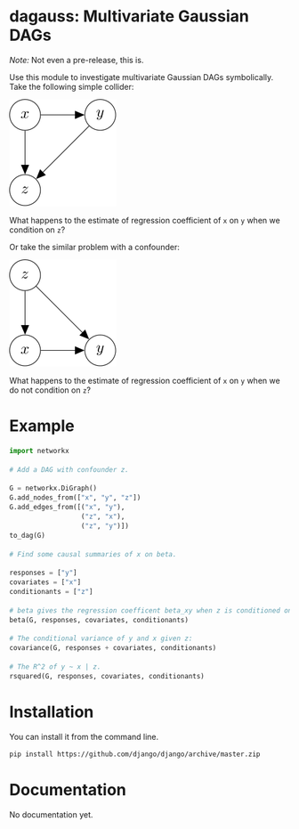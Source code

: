 dagauss: Multivariate Gaussian DAGs
==========================

*Note:* Not even a pre-release, this is. 

Use this module to investigate multivariate Gaussian DAGs symbolically. Take the following simple collider:

![image](docs/images/simple_collider.png)

What happens to the estimate of regression coefficient of `x` on `y` when we condition on `z`?

Or take the similar problem with a confounder:

![image](docs/images/simple_confounder.png)

What happens to the estimate of regression coefficient of `x` on `y` when we do not condition on `z`?

# Example

```python
import networkx

# Add a DAG with confounder z.

G = networkx.DiGraph()
G.add_nodes_from(["x", "y", "z"])
G.add_edges_from([("x", "y"),
                  ("z", "x"),
                  ("z", "y")])
to_dag(G)

# Find some causal summaries of x on beta.

responses = ["y"]
covariates = ["x"]
conditionants = ["z"]

# beta gives the regression coefficent beta_xy when z is conditioned on.
beta(G, responses, covariates, conditionants)

# The conditional variance of y and x given z:
covariance(G, responses + covariates, conditionants)

# The R^2 of y ~ x | z.
rsquared(G, responses, covariates, conditionants)
```

# Installation
You can install it from the command line.

```bash
pip install https://github.com/django/django/archive/master.zip
```

# Documentation
No documentation yet.